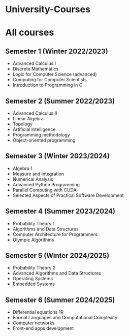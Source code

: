 # University-Courses

# All courses

## Semester 1 (Winter 2022/2023)
* Advanced Calculus I
* Discrete Mathematics
* Logic for Computer Science (advanced)
* Computing for Computer Scientists 
* Introduction to Programming in C

## Semester 2 (Summer 2022/2023)
* Advanced Calculus II
* Linear Algebra
* Topology
* Artificial Intelligence
* Programming methodology
* Object-oriented programming

## Semester 3 (Winter 2023/2024)
* Algebra 1
* Measure and integration
* Numerical Analysis
* Advanced Python Programming
* Parallel Computing with CUDA
* Selected Aspects of Practical Software Development

## Semester 4 (Summer 2023/2024)
* Probability Theory 1
* Algorithms and Data Structures
* Computer Architecture for Programmers
* Olympic Algorithms

## Semester 5 (Winter 2024/2025)
* Probability Theory 2
* Advanced Algorithms and Data Structures
* Operating Systems
* Embedded Systems

## Semester 6 (Summer 2024/2025)
* Differential equations 1R
* Formal Languages and Computational Complexity
* Computer networks
* Front-end apps development